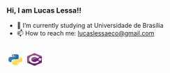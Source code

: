 ### Hi, I am Lucas Lessa!!

- 🔭 I’m currently studying at Universidade de Brasília
- 📫 How to reach me: lucaslessaeco@gmail.com
<!--
<div align="center">
  <a href="https://github.com/LucasLessa1">
  <img height="180em" src="https://github-readme-stats.vercel.app/api?username=LucasLessa1&show_icons=true&theme=dracula&include_all_commits=true&count_private=true"/>
  <img height="180em" src="https://github-readme-stats.vercel.app/api/top-langs/?username=LucasLessa1&layout=compact&langs_count=7&theme=dracula"/>
</div>
  -->
  <div style="display: inline_block"><br>

  <img align="center" alt="Rafa-Python" height="30" width="40" src="https://raw.githubusercontent.com/devicons/devicon/master/icons/python/python-original.svg">
  <img align="center" alt="Rafa-Csharp" height="30" width="40" src="https://raw.githubusercontent.com/devicons/devicon/master/icons/csharp/csharp-original.svg">

</div>
  
  ##
